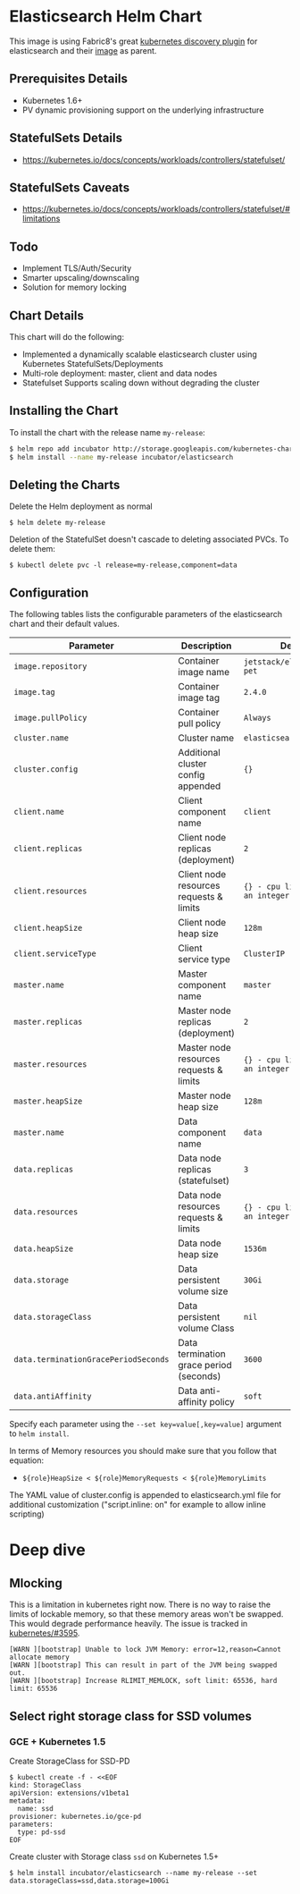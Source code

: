 # Elasticsearch Helm Chart

This image is using Fabric8's great [kubernetes discovery
plugin](https://github.com/fabric8io/elasticsearch-cloud-kubernetes) for
elasticsearch and their
[image](https://hub.docker.com/r/jetstack/elasticsearch-pet/) as parent.

## Prerequisites Details

* Kubernetes 1.6+
* PV dynamic provisioning support on the underlying infrastructure

## StatefulSets Details
* https://kubernetes.io/docs/concepts/workloads/controllers/statefulset/

## StatefulSets Caveats
* https://kubernetes.io/docs/concepts/workloads/controllers/statefulset/#limitations

## Todo

* Implement TLS/Auth/Security
* Smarter upscaling/downscaling
* Solution for memory locking

## Chart Details
This chart will do the following:

* Implemented a dynamically scalable elasticsearch cluster using Kubernetes StatefulSets/Deployments
* Multi-role deployment: master, client and data nodes
* Statefulset Supports scaling down without degrading the cluster

## Installing the Chart

To install the chart with the release name `my-release`:

```bash
$ helm repo add incubator http://storage.googleapis.com/kubernetes-charts-incubator
$ helm install --name my-release incubator/elasticsearch
```

## Deleting the Charts

Delete the Helm deployment as normal

```
$ helm delete my-release
```

Deletion of the StatefulSet doesn't cascade to deleting associated PVCs. To delete them:

```
$ kubectl delete pvc -l release=my-release,component=data
```

## Configuration

The following tables lists the configurable parameters of the elasticsearch chart and their default values.

| Parameter                            | Description                             | Default                             |
| ------------------------------------ | --------------------------------------- | ----------------------------------- |
| `image.repository`                   | Container image name                    | `jetstack/elasticsearch-pet`        |
| `image.tag`                          | Container image tag                     | `2.4.0`                             |
| `image.pullPolicy`                   | Container pull policy                   | `Always`                            |
| `cluster.name`                       | Cluster name          			         | `elasticsearch`                     |
| `cluster.config`                     | Additional cluster config appended      | `{}`                                |
| `client.name`                        | Client component name                   | `client`                            |
| `client.replicas`                    | Client node replicas (deployment)       | `2`                                 |
| `client.resources`                   | Client node resources requests & limits | `{} - cpu limit must be an integer` |
| `client.heapSize`                    | Client node heap size                   | `128m`                              |
| `client.serviceType`                 | Client service type                     | `ClusterIP`                         |
| `master.name`                        | Master component name                   | `master`                            |
| `master.replicas`                    | Master node replicas (deployment)       | `2`                                 |
| `master.resources`                   | Master node resources requests & limits | `{} - cpu limit must be an integer` |
| `master.heapSize`                    | Master node heap size                   | `128m`                              |
| `master.name`                        | Data component name                     | `data`                              |
| `data.replicas`                      | Data node replicas (statefulset)        | `3`                                 |
| `data.resources`                     | Data node resources requests & limits   | `{} - cpu limit must be an integer` |
| `data.heapSize`                      | Data node heap size                     | `1536m`                             |
| `data.storage`                       | Data persistent volume size             | `30Gi`                              |
| `data.storageClass`                  | Data persistent volume Class            | `nil`                               |
| `data.terminationGracePeriodSeconds` | Data termination grace period (seconds) | `3600`                              |
| `data.antiAffinity`                  | Data anti-affinity policy               | `soft`                              |

Specify each parameter using the `--set key=value[,key=value]` argument to `helm install`.

In terms of Memory resources you should make sure that you follow that equation:

- `${role}HeapSize < ${role}MemoryRequests < ${role}MemoryLimits`

The YAML value of cluster.config is appended to elasticsearch.yml file for additional customization ("script.inline: on" for example to allow inline scripting)

# Deep dive

## Mlocking

This is a limitation in kubernetes right now. There is no way to raise the
limits of lockable memory, so that these memory areas won't be swapped. This
would degrade performance heavily. The issue is tracked in
[kubernetes/#3595](https://github.com/kubernetes/kubernetes/issues/3595).

```
[WARN ][bootstrap] Unable to lock JVM Memory: error=12,reason=Cannot allocate memory
[WARN ][bootstrap] This can result in part of the JVM being swapped out.
[WARN ][bootstrap] Increase RLIMIT_MEMLOCK, soft limit: 65536, hard limit: 65536
```

## Select right storage class for SSD volumes

### GCE + Kubernetes 1.5

Create StorageClass for SSD-PD

```
$ kubectl create -f - <<EOF
kind: StorageClass
apiVersion: extensions/v1beta1
metadata:
  name: ssd
provisioner: kubernetes.io/gce-pd
parameters:
  type: pd-ssd
EOF
```
Create cluster with Storage class `ssd` on Kubernetes 1.5+

```
$ helm install incubator/elasticsearch --name my-release --set data.storageClass=ssd,data.storage=100Gi
```
